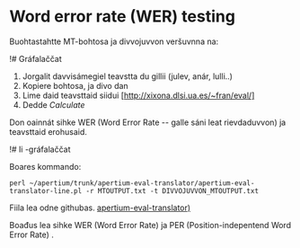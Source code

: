 Word error rate (WER) testing
=============================

Buohtastahtte MT-bohtosa ja divvojuvvon veršuvnna na:




!#  Gráfalaččat


1. Jorgalit davvisámegiel teavstta du gillii (julev, anár, lulli..)
1. Kopiere bohtosa, ja divo dan
1. Lime daid teavsttaid siidui [http://xixona.dlsi.ua.es/~fran/eval/]
1. Dedde *Calculate*


Don oainnát sihke WER (Word Error Rate -- galle sáni leat rievdaduvvon) ja teavsttaid erohusaid.


!#  Ii -gráfalaččat


Boares kommando:

```
perl ~/apertium/trunk/apertium-eval-translator/apertium-eval-translator-line.pl -r MTOUTPUT.txt -t DIVVOJUVVON_MTOUTPUT.txt 
```

Fiila lea odne githubas. [apertium-eval-translator)](https://github.com/apertium/apertium-eval-translator)


Boađus lea sihke WER (Word Error Rate) ja PER (Position-indepentend Word Error Rate) .



